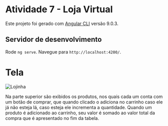 # Atividade 7 - Loja Virtual

Este projeto foi gerado com [Angular CLI](https://github.com/angular/angular-cli) versão 9.0.3.

## Servidor de desenvolvimento

Rode `ng serve`. Navegue para `http://localhost:4200/`.

# Tela

![Lojinha](https://user-images.githubusercontent.com/24749522/77491045-6ff94180-6e1b-11ea-8ea5-174275e5c769.png)

Na parte superior são exibidos os produtos, nos quais cada um conta com um botão de comprar, que quando clicado o adiciona no carrinho caso ele já não esteja lá, caso esteja ele incrementa a quantidade. Quando um produto é adicionado ao carrinho, seu valor é somado ao valor total da compra que é apresentado no fim da tabela.
